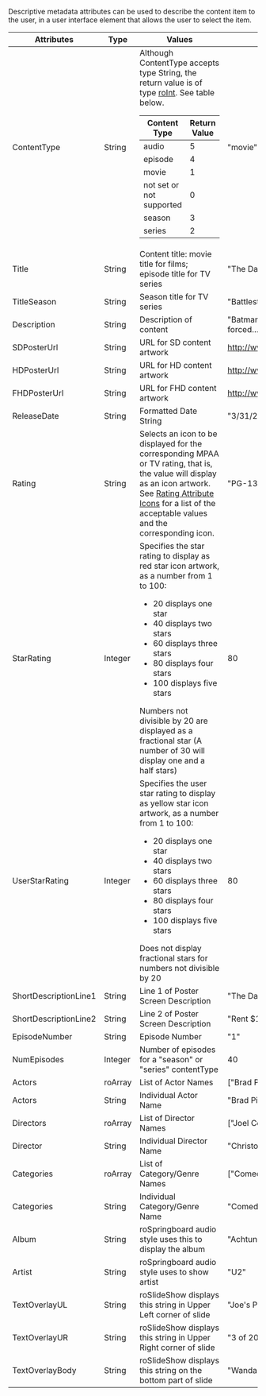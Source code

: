 Descriptive metadata attributes can be used to describe the content item to the user, in a user interface element that allows the user to select the item.

<table>
<thead>
<tr>
<th class="short-line">Attributes</th>
<th class="short-line">Type</th>
<th class="short-line">Values</th>
<th class="short-line">Example</th>
</tr>
</thead>
<tbody>
<tr>
<td class="short-line">ContentType</td>
<td class="short-line">String</td>
<td class="long-line">Although ContentType accepts type String, the return value is of type <a href="/docs/references/brightscript/components/roint.md">roInt</a>. See table below. <div class="hscroll"><table>
<thead>
<tr>
<th class="short-line">Content Type</th>
<th class="short-line">Return Value</th>
</tr>
</thead>
<tbody>
<tr>
<td class="short-line">audio</td>
<td class="short-line">5</td>
</tr>
<tr>
<td class="short-line">episode</td>
<td class="short-line">4</td>
</tr>
<tr>
<td class="short-line">movie</td>
<td class="short-line">1</td>
</tr>
<tr>
<td class="short-line">not set or not supported</td>
<td class="short-line">0</td>
</tr>
<tr>
<td class="short-line">season</td>
<td class="short-line">3</td>
</tr>
<tr>
<td class="short-line">series</td>
<td class="short-line">2</td>
</tr>
</tbody>
</table></div></td>
<td class="short-line">"movie"</td>
</tr>
<tr>
<td class="short-line">Title</td>
<td class="short-line">String</td>
<td class="long-line">Content title: movie title for films; episode title for TV series</td>
<td class="short-line">"The Dark Knight"</td>
</tr>
<tr>
<td class="short-line">TitleSeason</td>
<td class="short-line">String</td>
<td class="short-line">Season title for TV series</td>
<td class="short-line">"Battlestar Galactica Season 5"</td>
</tr>
<tr>
<td class="short-line">Description</td>
<td class="short-line">String</td>
<td class="short-line">Description of content</td>
<td class="short-line">"Batman, Gordon and Harvey Dent are forced…"</td>
</tr>
<tr>
<td class="short-line">SDPosterUrl</td>
<td class="short-line">String</td>
<td class="short-line">URL for SD content artwork</td>
<td class="long-line"><a href="http://www.myco.com/img/sd1932.jpg">http://www.myco.com/img/sd1932.jpg</a></td>
</tr>
<tr>
<td class="short-line">HDPosterUrl</td>
<td class="short-line">String</td>
<td class="short-line">URL for HD content artwork</td>
<td class="long-line"><a href="http://www.myco.com/img/hd1932.jpg">http://www.myco.com/img/hd1932.jpg</a></td>
</tr>
<tr>
<td class="short-line">FHDPosterUrl</td>
<td class="short-line">String</td>
<td class="short-line">URL for FHD content artwork</td>
<td class="long-line"><a href="http://www.myco.com/img/fhd1932.jpg">http://www.myco.com/img/fhd1932.jpg</a></td>
</tr>
<tr>
<td class="short-line">ReleaseDate</td>
<td class="short-line">String</td>
<td class="short-line">Formatted Date String</td>
<td class="short-line">"3/31/2009"</td>
</tr>
<tr>
<td class="short-line">Rating</td>
<td class="short-line">String</td>
<td class="long-line">Selects an icon to be displayed for the corresponding MPAA or TV rating, that is, the value will display as an icon artwork. See <a href="/docs/developer-program/getting-started/architecture/content-metadata.md#rating-attribute-icons">Rating Attribute Icons</a> for a list of the acceptable values and the corresponding icon.</td>
<td class="short-line">"PG-13"</td>
</tr>
<tr>
<td class="short-line">StarRating</td>
<td class="short-line">Integer</td>
<td class="long-line">Specifies the star rating to display as red star icon artwork, as a number from 1 to 100: <ul>
<li>20 displays one star</li>
<li>40 displays two stars</li>
<li>60 displays three stars</li>
<li>80 displays four stars</li>
<li>100 displays five stars</li>
</ul> Numbers not divisible by 20 are displayed as a fractional star (A number of 30 will display one and a half stars)</td>
<td class="short-line">80</td>
</tr>
<tr>
<td class="short-line">UserStarRating</td>
<td class="short-line">Integer</td>
<td class="long-line">Specifies the user star rating to display as yellow star icon artwork, as a number from 1 to 100: <ul>
<li>20 displays one star</li>
<li>40 displays two stars</li>
<li>60 displays three stars</li>
<li>80 displays four stars</li>
<li>100 displays five stars</li>
</ul> Does not display fractional stars for numbers not divisible by 20</td>
<td class="short-line">80</td>
</tr>
<tr>
<td class="short-line">ShortDescriptionLine1</td>
<td class="short-line">String</td>
<td class="short-line">Line 1 of Poster Screen Description</td>
<td class="short-line">"The Dark Knight"</td>
</tr>
<tr>
<td class="short-line">ShortDescriptionLine2</td>
<td class="short-line">String</td>
<td class="short-line">Line 2 of Poster Screen Description</td>
<td class="short-line">"Rent $1.99, Buy $14.99"</td>
</tr>
<tr>
<td class="short-line">EpisodeNumber</td>
<td class="short-line">String</td>
<td class="short-line">Episode Number</td>
<td class="short-line">"1"</td>
</tr>
<tr>
<td class="short-line">NumEpisodes</td>
<td class="short-line">Integer</td>
<td class="long-line">Number of episodes for a "season" or "series" contentType</td>
<td class="short-line">40</td>
</tr>
<tr>
<td class="short-line">Actors</td>
<td class="short-line">roArray</td>
<td class="short-line">List of Actor Names</td>
<td class="short-line">["Brad Pitt", "Angelina Jolie"]</td>
</tr>
<tr>
<td class="short-line">Actors</td>
<td class="short-line">String</td>
<td class="short-line">Individual Actor Name</td>
<td class="short-line">"Brad Pitt"</td>
</tr>
<tr>
<td class="short-line">Directors</td>
<td class="short-line">roArray</td>
<td class="short-line">List of Director Names</td>
<td class="short-line">["Joel Coen", "Clint Eastwood"]</td>
</tr>
<tr>
<td class="short-line">Director</td>
<td class="short-line">String</td>
<td class="short-line">Individual Director Name</td>
<td class="short-line">"Christopher Nolan"</td>
</tr>
<tr>
<td class="short-line">Categories</td>
<td class="short-line">roArray</td>
<td class="short-line">List of Category/Genre Names</td>
<td class="short-line">["Comedy", "Drama"]</td>
</tr>
<tr>
<td class="short-line">Categories</td>
<td class="short-line">String</td>
<td class="short-line">Individual Category/Genre Name</td>
<td class="short-line">"Comedy"</td>
</tr>
<tr>
<td class="short-line">Album</td>
<td class="short-line">String</td>
<td class="long-line">roSpringboard audio style uses this to display the album</td>
<td class="short-line">"Achtung"</td>
</tr>
<tr>
<td class="short-line">Artist</td>
<td class="short-line">String</td>
<td class="short-line">roSpringboard audio style uses to show artist</td>
<td class="short-line">"U2"</td>
</tr>
<tr>
<td class="short-line">TextOverlayUL</td>
<td class="short-line">String</td>
<td class="long-line">roSlideShow displays this string in Upper Left corner of slide</td>
<td class="short-line">"Joe's Photos"</td>
</tr>
<tr>
<td class="short-line">TextOverlayUR</td>
<td class="short-line">String</td>
<td class="long-line">roSlideShow displays this string in Upper Right corner of slide</td>
<td class="short-line">"3 of 20"</td>
</tr>
<tr>
<td class="short-line">TextOverlayBody</td>
<td class="short-line">String</td>
<td class="long-line">roSlideShow displays this string on the bottom part of slide</td>
<td class="short-line">"Wanda's 40'th Birthday"</td>
</tr>
</tbody>
</table>